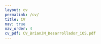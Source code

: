 ```yaml
---
layout: cv
permalink: /cv/
title: CV
nav: true
nav_order: 4
cv_pdf: CV_BrianJM_Desarrollador_iOS.pdf
---
```

